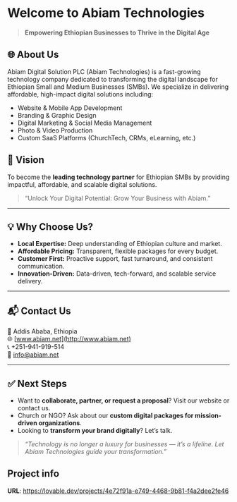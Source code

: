 # Welcome to Abiam Technologies

> **Empowering Ethiopian Businesses to Thrive in the Digital Age**

## 🌐 About Us

Abiam Digital Solution PLC (Abiam Technologies) is a fast-growing technology company dedicated to transforming the digital landscape for Ethiopian Small and Medium Businesses (SMBs). We specialize in delivering affordable, high-impact digital solutions including:

- Website & Mobile App Development
- Branding & Graphic Design
- Digital Marketing & Social Media Management
- Photo & Video Production
- Custom SaaS Platforms (ChurchTech, CRMs, eLearning, etc.)

## 🎯 Vision

To become the **leading technology partner** for Ethiopian SMBs by providing impactful, affordable, and scalable digital solutions.

> “Unlock Your Digital Potential: Grow Your Business with Abiam.”

---

## 💡 Why Choose Us?

- **Local Expertise:** Deep understanding of Ethiopian culture and market.
- **Affordable Pricing:** Transparent, flexible packages for every budget.
- **Customer First:** Proactive support, fast turnaround, and consistent communication.
- **Innovation-Driven:** Data-driven, tech-forward, and scalable service delivery.

---

## 📬 Contact Us

📍 Addis Ababa, Ethiopia  
🌐 [www.abiam.net](http://www.abiam.net)  
📞 +251-941-919-514  
📧 info@abiam.net  

---

## ✅ Next Steps

- Want to **collaborate, partner, or request a proposal**? Visit our website or contact us.
- Church or NGO? Ask about our **custom digital packages for mission-driven organizations**.
- Looking to **transform your brand digitally**? Let’s talk.

> _“Technology is no longer a luxury for businesses — it’s a lifeline. Let Abiam Technologies guide your transformation.”_

## Project info

**URL**: https://lovable.dev/projects/4e72f91a-e749-4468-9b81-f4a2dee2fe46
